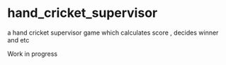 # hand_cricket_supervisor
a hand cricket supervisor game which calculates score , decides winner and etc

Work in progress
